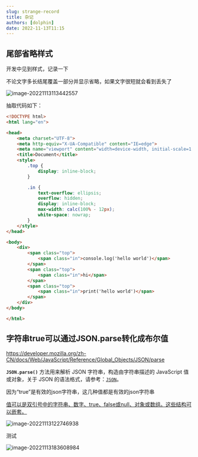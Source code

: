 ```yaml
---
slug: strange-record
title: 杂记
authors: [dolphin]
date: 2022-11-13T11:15
---
```


## 尾部省略样式

开发中见到样式，记录一下

不论文字多长结尾覆盖一部分并显示省略，如果文字很短就会看到丢失了

<!--truncate-->

![image-20221113113442557](https://blog-guiyexing.oss-cn-qingdao.aliyuncs.com/blogImg/202211131134582.png!blog.guiyexing)

抽取代码如下：

```html
<!DOCTYPE html>
<html lang="en">

<head>
    <meta charset="UTF-8">
    <meta http-equiv="X-UA-Compatible" content="IE=edge">
    <meta name="viewport" content="width=device-width, initial-scale=1.0">
    <title>Document</title>
    <style>
        .top {
            display: inline-block;
        }

        .in {
            text-overflow: ellipsis;
            overflow: hidden;
            display: inline-block;
            max-width: calc(100% - 12px);
            white-space: nowrap;
        }
    </style>
</head>

<body>
    <div>
        <span class="top">
            <span class="in">console.log('hello world')</span>
        </span>
        <span class="top">
            <span class="in">hi</span>
        </span>
        <span class="top">
            <span class="in">print('hello world')</span>
        </span>
    </div>
</body>

</html>
```

## 字符串true可以通过JSON.parse转化成布尔值

https://developer.mozilla.org/zh-CN/docs/Web/JavaScript/Reference/Global_Objects/JSON/parse

**`JSON.parse()`** 方法用来解析 JSON 字符串，构造由字符串描述的 JavaScript 值或对象，关于 JSON 的语法格式，请参考：[`JSON`](https://developer.mozilla.org/zh-CN/docs/Web/JavaScript/Reference/Global_Objects/JSON)。

因为“true”是有效的json字符串，这几种值都是有效的json字符串

[值可以是双引号中的字符串、数字、true、false或null、对象或数组。这些结构可以嵌套。](https://www.json.org/json-en.html)

![image-20221113122746938](https://blog-guiyexing.oss-cn-qingdao.aliyuncs.com/blogImg/202211131227967.png!blog.guiyexing)

测试

![image-20221113183608984](https://blog-guiyexing.oss-cn-qingdao.aliyuncs.com/blogImg/202211131836021.png!blog.guiyexing)
